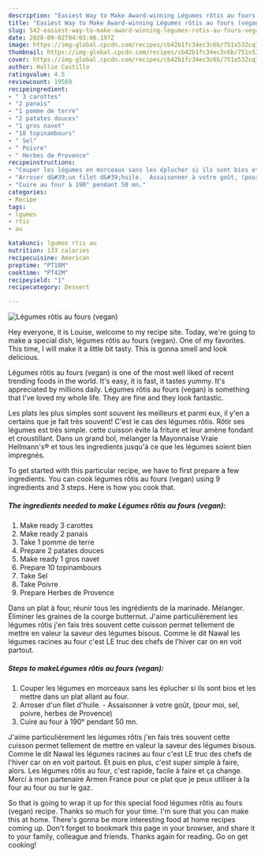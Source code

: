 ```yaml
---
description: "Easiest Way to Make Award-winning ​Légumes rôtis au fours (vegan)"
title: "Easiest Way to Make Award-winning ​Légumes rôtis au fours (vegan)"
slug: 542-easiest-way-to-make-award-winning-legumes-rotis-au-fours-vegan
date: 2020-09-02T04:03:06.197Z
image: https://img-global.cpcdn.com/recipes/cb42b1fc34ec3c6b/751x532cq70/legumes-rotis-au-fours-vegan-photo-principale-de-la-recette.jpg
thumbnail: https://img-global.cpcdn.com/recipes/cb42b1fc34ec3c6b/751x532cq70/legumes-rotis-au-fours-vegan-photo-principale-de-la-recette.jpg
cover: https://img-global.cpcdn.com/recipes/cb42b1fc34ec3c6b/751x532cq70/legumes-rotis-au-fours-vegan-photo-principale-de-la-recette.jpg
author: Hallie Castillo
ratingvalue: 4.5
reviewcount: 19569
recipeingredient:
- " 3 carottes"
- "2 panais"
- "1 pomme de terre"
- "2 patates douces"
- "1 gros navet"
- "10 topinambours"
- " Sel"
- " Poivre"
- " Herbes de Provence"
recipeinstructions:
- "​Couper les légumes en morceaux sans les éplucher si ils sont bios​ et les mettre dans un plat allant au four."
- "Arroser d&#39;un filet d&#39;huile.  ​Assaisonner à votre goût, (pour moi, sel, poivre, herbes de Provence​)​"
- "Cuire au four à 190° pendant 50 mn."
categories:
- Recipe
tags:
- lgumes
- rtis
- au

katakunci: lgumes rtis au 
nutrition: 133 calories
recipecuisine: American
preptime: "PT18M"
cooktime: "PT42M"
recipeyield: "1"
recipecategory: Dessert

---
```



![​Légumes rôtis au fours (vegan)](https://img-global.cpcdn.com/recipes/cb42b1fc34ec3c6b/751x532cq70/legumes-rotis-au-fours-vegan-photo-principale-de-la-recette.jpg)

Hey everyone, it is Louise, welcome to my recipe site. Today, we're going to make a special dish, ​légumes rôtis au fours (vegan). One of my favorites. This time, I will make it a little bit tasty. This is gonna smell and look delicious.

​Légumes rôtis au fours (vegan) is one of the most well liked of recent trending foods in the world. It's easy, it is fast, it tastes yummy. It's appreciated by millions daily. ​Légumes rôtis au fours (vegan) is something that I've loved my whole life. They are fine and they look fantastic.

Les plats les plus simples sont souvent les meilleurs et parmi eux, il y&#39;en a certains que je fait très souvent! C&#39;est le cas des légumes rôtis. Rôtir ses légumes est très simple. cette cuisson évite la friture et leur amène fondant et croustillant. Dans un grand bol, mélanger la Mayonnaise Vraie Hellmann&#39;s® et tous les ingredients jusqu&#39;à ce que les légumes soient bien impregnés.


To get started with this particular recipe, we have to first prepare a few ingredients. You can cook ​légumes rôtis au fours (vegan) using 9 ingredients and 3 steps. Here is how you cook that.

<!--inarticleads1-->

##### The ingredients needed to make ​Légumes rôtis au fours (vegan):

1. Make ready  ​3 carottes
1. Make ready 2 panais
1. Take 1 pomme de terre
1. Prepare 2 patates douces
1. Make ready 1 gros navet
1. Prepare 10 topinambours
1. Take  Sel
1. Take  Poivre
1. Prepare  Herbes de Provence


Dans un plat à four, réunir tous les ingrédients de la marinade. Mélanger. Éliminer les graines de la courge butternut. J&#39;aime particulièrement les légumes rôtis j&#39;en fais très souvent cette cuisson permet tellement de mettre en valeur la saveur des légumes bisous. Comme le dit Nawal les légumes racines au four c&#39;est LE truc des chefs de l&#39;hiver car on en voit partout. 

<!--inarticleads2-->

##### Steps to make ​Légumes rôtis au fours (vegan):

1. ​Couper les légumes en morceaux sans les éplucher si ils sont bios​ et les mettre dans un plat allant au four.
1. Arroser d&#39;un filet d&#39;huile.  - ​Assaisonner à votre goût, (pour moi, sel, poivre, herbes de Provence​)​
1. Cuire au four à 190° pendant 50 mn.


J&#39;aime particulièrement les légumes rôtis j&#39;en fais très souvent cette cuisson permet tellement de mettre en valeur la saveur des légumes bisous. Comme le dit Nawal les légumes racines au four c&#39;est LE truc des chefs de l&#39;hiver car on en voit partout. Et puis en plus, c&#39;est super simple à faire, alors. Les légumes rôtis au four, c&#39;est rapide, facile à faire et ça change. Merci à mon partenaire Armen France pour ce plat que je peux utiliser à la four au four ou sur le gaz. 

So that is going to wrap it up for this special food ​légumes rôtis au fours (vegan) recipe. Thanks so much for your time. I'm sure that you can make this at home. There's gonna be more interesting food at home recipes coming up. Don't forget to bookmark this page in your browser, and share it to your family, colleague and friends. Thanks again for reading. Go on get cooking!
